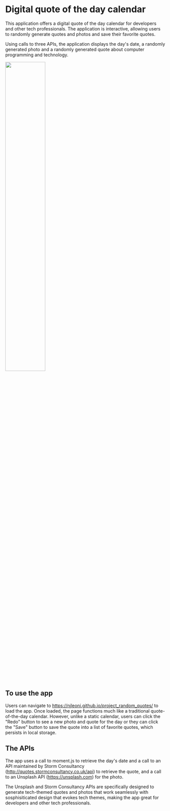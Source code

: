 # Digital quote of the day calendar

This application offers a digital quote of the day calendar for developers and other tech professionals. The application is interactive, allowing users to randomly generate quotes and photos and save their favorite quotes.

Using calls to three APIs, the application displays the day's date, a randomly generated photo and a randomly generated quote about computer programming and technology.

<img src="Quote_generator_image.png" width="50%">

## To use the app

Users can navigate to https://njleoni.github.io/project_random_quotes/ to load the app. Once loaded, the page functions much like a traditional quote-of-the-day calendar. However, unlike a static calendar, users can click the "Redo" button to see a new photo and quote for the day or they can click the "Save" button to save the quote into a list of favorite quotes, which persists in local storage.

## The APIs

The app uses a call to moment.js to retrieve the day's date and a call to an API maintained by Storm Consultancy (http://quotes.stormconsultancy.co.uk/api) to retrieve the quote, and a call to an Unsplash API (https://unsplash.com) for the photo.

The Unsplash and Storm Consultancy APIs are specifically designed to generate tech-themed quotes and photos that work seamlessly with sosphisiticated design that evokes tech themes, making the app great for developers and other tech professionals.
